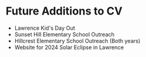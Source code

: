 # Future Additions to CV

- Lawrence Kid's Day Out
- Sunset Hill Elementary School Outreach
- Hillcrest Elementary School Outreach (Both years)
- Website for 2024 Solar Eclipse in Lawrence

